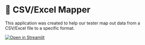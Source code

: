 # 🎈 CSV/Excel Mapper 

This application was created to help our tester map out data from a CSV/Excel file to a specific format.

[![Open in Streamlit](https://static.streamlit.io/badges/streamlit_badge_black_white.svg)](https://blank-app-template.streamlit.app/)

